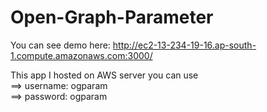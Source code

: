 # Open-Graph-Parameter

You can see demo here:           http://ec2-13-234-19-16.ap-south-1.compute.amazonaws.com:3000/


This app I hosted on AWS server you can use   
                                         ==> username: ogparam  
                                         ==> password: ogparam
